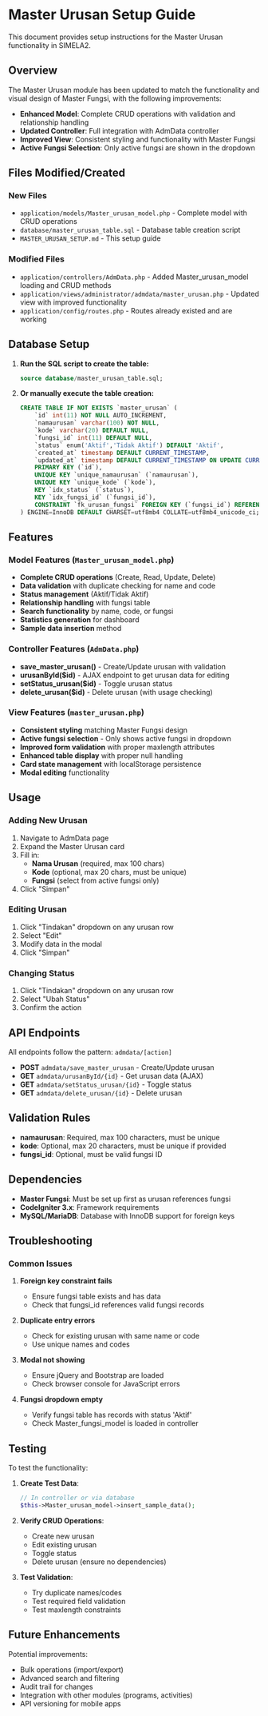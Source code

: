 # Master Urusan Setup Guide

This document provides setup instructions for the Master Urusan functionality in SIMELA2.

## Overview

The Master Urusan module has been updated to match the functionality and visual design of Master Fungsi, with the following improvements:

- **Enhanced Model**: Complete CRUD operations with validation and relationship handling
- **Updated Controller**: Full integration with AdmData controller
- **Improved View**: Consistent styling and functionality with Master Fungsi
- **Active Fungsi Selection**: Only active fungsi are shown in the dropdown

## Files Modified/Created

### New Files
- `application/models/Master_urusan_model.php` - Complete model with CRUD operations
- `database/master_urusan_table.sql` - Database table creation script
- `MASTER_URUSAN_SETUP.md` - This setup guide

### Modified Files
- `application/controllers/AdmData.php` - Added Master_urusan_model loading and CRUD methods
- `application/views/administrator/admdata/master_urusan.php` - Updated view with improved functionality
- `application/config/routes.php` - Routes already existed and are working

## Database Setup

1. **Run the SQL script to create the table:**
   ```sql
   source database/master_urusan_table.sql;
   ```

2. **Or manually execute the table creation:**
   ```sql
   CREATE TABLE IF NOT EXISTS `master_urusan` (
       `id` int(11) NOT NULL AUTO_INCREMENT,
       `namaurusan` varchar(100) NOT NULL,
       `kode` varchar(20) DEFAULT NULL,
       `fungsi_id` int(11) DEFAULT NULL,
       `status` enum('Aktif','Tidak Aktif') DEFAULT 'Aktif',
       `created_at` timestamp DEFAULT CURRENT_TIMESTAMP,
       `updated_at` timestamp DEFAULT CURRENT_TIMESTAMP ON UPDATE CURRENT_TIMESTAMP,
       PRIMARY KEY (`id`),
       UNIQUE KEY `unique_namaurusan` (`namaurusan`),
       UNIQUE KEY `unique_kode` (`kode`),
       KEY `idx_status` (`status`),
       KEY `idx_fungsi_id` (`fungsi_id`),
       CONSTRAINT `fk_urusan_fungsi` FOREIGN KEY (`fungsi_id`) REFERENCES `fungsi` (`id`) ON DELETE SET NULL ON UPDATE CASCADE
   ) ENGINE=InnoDB DEFAULT CHARSET=utf8mb4 COLLATE=utf8mb4_unicode_ci;
   ```

## Features

### Model Features (`Master_urusan_model.php`)
- **Complete CRUD operations** (Create, Read, Update, Delete)
- **Data validation** with duplicate checking for name and code
- **Status management** (Aktif/Tidak Aktif)
- **Relationship handling** with fungsi table
- **Search functionality** by name, code, or fungsi
- **Statistics generation** for dashboard
- **Sample data insertion** method

### Controller Features (`AdmData.php`)
- **save_master_urusan()** - Create/Update urusan with validation
- **urusanById($id)** - AJAX endpoint to get urusan data for editing
- **setStatus_urusan($id)** - Toggle urusan status
- **delete_urusan($id)** - Delete urusan (with usage checking)

### View Features (`master_urusan.php`)
- **Consistent styling** matching Master Fungsi design
- **Active fungsi selection** - Only shows active fungsi in dropdown
- **Improved form validation** with proper maxlength attributes
- **Enhanced table display** with proper null handling
- **Card state management** with localStorage persistence
- **Modal editing** functionality

## Usage

### Adding New Urusan
1. Navigate to AdmData page
2. Expand the Master Urusan card
3. Fill in:
   - **Nama Urusan** (required, max 100 chars)
   - **Kode** (optional, max 20 chars, must be unique)
   - **Fungsi** (select from active fungsi only)
4. Click "Simpan"

### Editing Urusan
1. Click "Tindakan" dropdown on any urusan row
2. Select "Edit"
3. Modify data in the modal
4. Click "Simpan"

### Changing Status
1. Click "Tindakan" dropdown on any urusan row
2. Select "Ubah Status"
3. Confirm the action

## API Endpoints

All endpoints follow the pattern: `admdata/[action]`

- **POST** `admdata/save_master_urusan` - Create/Update urusan
- **GET** `admdata/urusanById/{id}` - Get urusan data (AJAX)
- **GET** `admdata/setStatus_urusan/{id}` - Toggle status
- **GET** `admdata/delete_urusan/{id}` - Delete urusan

## Validation Rules

- **namaurusan**: Required, max 100 characters, must be unique
- **kode**: Optional, max 20 characters, must be unique if provided
- **fungsi_id**: Optional, must be valid fungsi ID

## Dependencies

- **Master Fungsi**: Must be set up first as urusan references fungsi
- **CodeIgniter 3.x**: Framework requirements
- **MySQL/MariaDB**: Database with InnoDB support for foreign keys

## Troubleshooting

### Common Issues

1. **Foreign key constraint fails**
   - Ensure fungsi table exists and has data
   - Check that fungsi_id references valid fungsi records

2. **Duplicate entry errors**
   - Check for existing urusan with same name or code
   - Use unique names and codes

3. **Modal not showing**
   - Ensure jQuery and Bootstrap are loaded
   - Check browser console for JavaScript errors

4. **Fungsi dropdown empty**
   - Verify fungsi table has records with status 'Aktif'
   - Check Master_fungsi_model is loaded in controller

## Testing

To test the functionality:

1. **Create Test Data**:
   ```php
   // In controller or via database
   $this->Master_urusan_model->insert_sample_data();
   ```

2. **Verify CRUD Operations**:
   - Create new urusan
   - Edit existing urusan
   - Toggle status
   - Delete urusan (ensure no dependencies)

3. **Test Validation**:
   - Try duplicate names/codes
   - Test required field validation
   - Test maxlength constraints

## Future Enhancements

Potential improvements:
- Bulk operations (import/export)
- Advanced search and filtering
- Audit trail for changes
- Integration with other modules (programs, activities)
- API versioning for mobile apps
